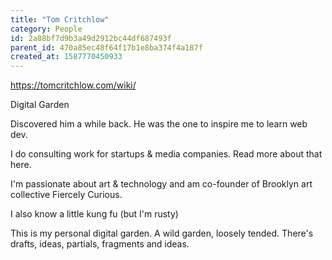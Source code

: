 ```yaml
---
title: "Tom Critchlow"
category: People
id: 2a88bf7d9b3a49d2912bc44df687493f
parent_id: 470a85ec48f64f17b1e8ba374f4a187f
created_at: 1587770450933
---
```


https://tomcritchlow.com/wiki/

Digital Garden

Discovered him a while back. He was the one to inspire me to learn web dev.

I do consulting work for startups & media companies. Read more about that here.

I'm passionate about art & technology and am co-founder of Brooklyn art collective Fiercely Curious.

I also know a little kung fu (but I'm rusty)

This is my personal digital garden. A wild garden, loosely tended. There's drafts, ideas, partials, fragments and ideas.
    
